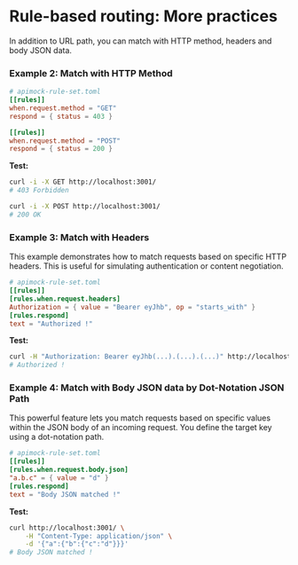 # Rule-based routing: More practices

In addition to URL path, you can match with HTTP method, headers and body JSON data.

### Example 2: Match with HTTP Method

```toml
# apimock-rule-set.toml
[[rules]]
when.request.method = "GET"
respond = { status = 403 }

[[rules]]
when.request.method = "POST"
respond = { status = 200 }
```

**Test:**

```sh
curl -i -X GET http://localhost:3001/
# 403 Forbidden

curl -i -X POST http://localhost:3001/
# 200 OK
```

### Example 3: Match with Headers

This example demonstrates how to match requests based on specific HTTP headers. This is useful for simulating authentication or content negotiation.

```toml
# apimock-rule-set.toml
[[rules]]
[rules.when.request.headers]
Authorization = { value = "Bearer eyJhb", op = "starts_with" }
[rules.respond]
text = "Authorized !"
```

**Test:**

```sh
curl -H "Authorization: Bearer eyJhb(...).(...).(...)" http://localhost:3001/
# Authorized !
```

### Example 4: Match with Body JSON data by Dot-Notation JSON Path

This powerful feature lets you match requests based on specific values within the JSON body of an incoming request. You define the target key using a dot-notation path.

```toml
# apimock-rule-set.toml
[[rules]]
[rules.when.request.body.json]
"a.b.c" = { value = "d" }
[rules.respond]
text = "Body JSON matched !"
```

**Test:**

```sh
curl http://localhost:3001/ \
    -H "Content-Type: application/json" \
    -d '{"a":{"b":{"c":"d"}}}'
# Body JSON matched !
```
